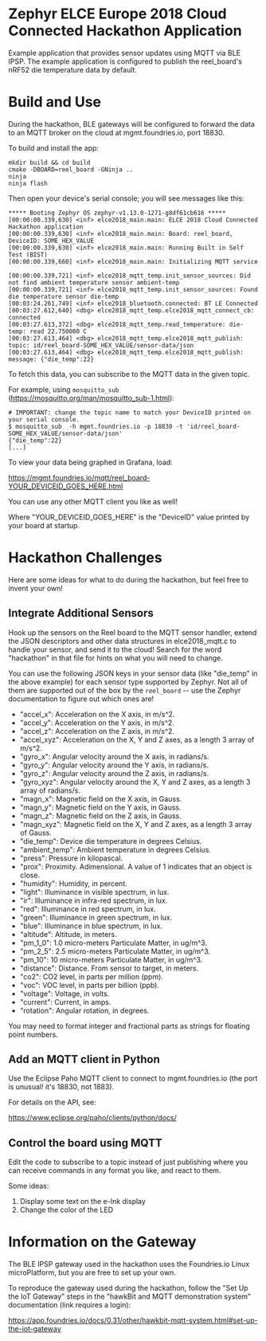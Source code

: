# Zephyr ELCE Europe 2018 Cloud Connected Hackathon Application

Example application that provides sensor updates using MQTT via BLE
IPSP. The example application is configured to publish the
reel_board's nRF52 die temperature data by default.

# Build and Use

During the hackathon, BLE gateways will be configured to forward the
data to an MQTT broker on the cloud at mgmt.foundries.io, port 18830.

To build and install the app:

```
mkdir build && cd build
cmake -DBOARD=reel_board -GNinja ..
ninja
ninja flash
```

Then open your device's serial console; you will see messages like this:

```
***** Booting Zephyr OS zephyr-v1.13.0-1271-g8df61cb616 *****
[00:00:00.339,630] <inf> elce2018_main.main: ELCE 2018 Cloud Connected Hackathon application
[00:00:00.339,630] <inf> elce2018_main.main: Board: reel_board, DeviceID: SOME_HEX_VALUE
[00:00:00.339,630] <inf> elce2018_main.main: Running Built in Self Test (BIST)
[00:00:00.339,660] <inf> elce2018_main.main: Initializing MQTT service

[00:00:00.339,721] <inf> elce2018_mqtt_temp.init_sensor_sources: Did not find ambient temperature sensor ambient-temp
[00:00:00.339,721] <inf> elce2018_mqtt_temp.init_sensor_sources: Found die temperature sensor die-temp
[00:03:24.261,749] <inf> elce2018_bluetooth.connected: BT LE Connected
[00:03:27.612,640] <dbg> elce2018_mqtt_temp.elce2018_mqtt_connect_cb: connected
[00:03:27.613,372] <dbg> elce2018_mqtt_temp.read_temperature: die-temp: read 22.750000 C
[00:03:27.613,464] <dbg> elce2018_mqtt_temp.elce2018_mqtt_publish: topic: id/reel_board-SOME_HEX_VALUE/sensor-data/json
[00:03:27.613,464] <dbg> elce2018_mqtt_temp.elce2018_mqtt_publish: message: {"die_temp":22}
```

To fetch this data, you can subscribe to the MQTT data in the given topic.

For example, using `mosquitto_sub` (https://mosquitto.org/man/mosquitto_sub-1.html):

```
# IMPORTANT: change the topic name to match your DeviceID printed on your serial console.
$ mosquitto_sub  -h mgmt.foundries.io -p 18830 -t 'id/reel_board-SOME_HEX_VALUE/sensor-data/json'
{"die_temp":22}
[...]
```

To view your data being graphed in Grafana, load:

https://mgmt.foundries.io/mqtt/reel_board-YOUR_DEVICEID_GOES_HERE.html

You can use any other MQTT client you like as well!

Where "YOUR_DEVICEID_GOES_HERE" is the "DeviceID" value printed by
your board at startup.

# Hackathon Challenges

Here are some ideas for what to do during the hackathon, but feel free
to invent your own!

## Integrate Additional Sensors

Hook up the sensors on the Reel board to the MQTT sensor handler,
extend the JSON descriptors and other data structures in
elce2018_mqtt.c to handle your sensor, and send it to the cloud!
Search for the word "hackathon" in that file for hints on what you
will need to change.

You can use the following JSON keys in your sensor data (like
"die_temp" in the above example) for each sensor type supported by
Zephyr. Not all of them are supported out of the box by the
`reel_board` -- use the Zephyr documentation to figure out which ones
are!

- "accel_x": Acceleration on the X axis, in m/s^2.
- "accel_y": Acceleration on the Y axis, in m/s^2.
- "accel_z": Acceleration on the Z axis, in m/s^2.
- "accel_xyz": Acceleration on the X, Y and Z axes, as a length 3 array of m/s^2.
- "gyro_x": Angular velocity around the X axis, in radians/s.
- "gyro_y": Angular velocity around the Y axis, in radians/s.
- "gyro_z": Angular velocity around the Z axis, in radians/s.
- "gyro_xyz": Angular velocity around the X, Y and Z axes, as a length 3 array of radians/s.
- "magn_x": Magnetic field on the X axis, in Gauss.
- "magn_y": Magnetic field on the Y axis, in Gauss.
- "magn_z": Magnetic field on the Z axis, in Gauss.
- "magn_xyz": Magnetic field on the X, Y and Z axes, as a length 3 array of Gauss.
- "die_temp": Device die temperature in degrees Celsius.
- "ambient_temp": Ambient temperature in degrees Celsius.
- "press": Pressure in kilopascal.
- "prox": Proximity.  Adimensional.  A value of 1 indicates that an object is close.
- "humidity": Humidity, in percent.
- "light": Illuminance in visible spectrum, in lux.
- "ir": Illuminance in infra-red spectrum, in lux.
- "red": Illuminance in red spectrum, in lux.
- "green": Illuminance in green spectrum, in lux.
- "blue": Illuminance in blue spectrum, in lux.
- "altitude": Altitude, in meters.
- "pm_1_0": 1.0 micro-meters Particulate Matter, in ug/m^3.
- "pm_2_5": 2.5 micro-meters Particulate Matter, in ug/m^3.
- "pm_10": 10 micro-meters Particulate Matter, in ug/m^3.
- "distance": Distance. From sensor to target, in meters.
- "co2": CO2 level, in parts per million (ppm).
- "voc": VOC level, in parts per billion (ppb).
- "voltage": Voltage, in volts.
- "current": Current, in amps.
- "rotation": Angular rotation, in degrees.

You may need to format integer and fractional parts as strings for
floating point numbers.

## Add an MQTT client in Python

Use the Eclipse Paho MQTT client to connect to mgmt.foundries.io (the
port is unusual! it's 18830, not 1883).

For details on the API, see:

https://www.eclipse.org/paho/clients/python/docs/

## Control the board using MQTT

Edit the code to subscribe to a topic instead of just publishing where
you can receive commands in any format you like, and react to them.

Some ideas:

1. Display some text on the e-Ink display
2. Change the color of the LED

# Information on the Gateway

The BLE IPSP gateway used in the hackathon uses the Foundries.io Linux
microPlatform, but you are free to set up your own.

To reproduce the gateway used during the hackathon, follow the "Set Up
the IoT Gateway" steps in the "hawkBit and MQTT demonstration system"
documentation (link requires a login):

https://app.foundries.io/docs/0.31/other/hawkbit-mqtt-system.html#set-up-the-iot-gateway
